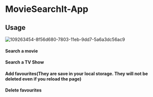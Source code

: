 # MovieSearchIt-App

## Usage

![109263454-8f56d680-7803-11eb-9dd7-5a6a3dc56ac9](https://user-images.githubusercontent.com/83028354/173008963-e89605d7-ae09-4133-996c-22e672d5f279.gif)


#### Search a movie
#### Search a TV Show
#### Add favourites(They are save in your local storage. They will not be deleted even if you reload the page)
#### Delete favourites
